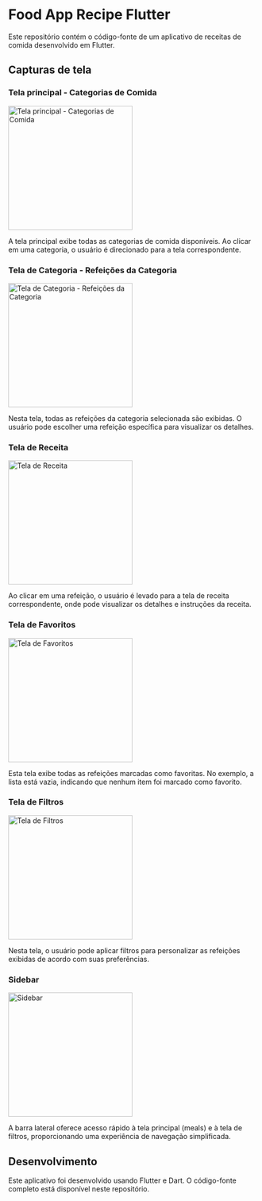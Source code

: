 # Food App Recipe Flutter

Este repositório contém o código-fonte de um aplicativo de receitas de comida desenvolvido em Flutter.

## Capturas de tela

### Tela principal - Categorias de Comida
<img src="https://i.imgur.com/FFiE0os.png" alt="Tela principal - Categorias de Comida" width="250">

A tela principal exibe todas as categorias de comida disponíveis. Ao clicar em uma categoria, o usuário é direcionado para a tela correspondente.

### Tela de Categoria - Refeições da Categoria
<img src="https://i.imgur.com/Zij8iVO.png" alt="Tela de Categoria - Refeições da Categoria" width="250">

Nesta tela, todas as refeições da categoria selecionada são exibidas. O usuário pode escolher uma refeição específica para visualizar os detalhes.

### Tela de Receita
<img src="https://i.imgur.com/hdEi1CT.png" alt="Tela de Receita" width="250">

Ao clicar em uma refeição, o usuário é levado para a tela de receita correspondente, onde pode visualizar os detalhes e instruções da receita.


### Tela de Favoritos
<img src="https://i.imgur.com/Yp8u80L.png" alt="Tela de Favoritos" width="250">

Esta tela exibe todas as refeições marcadas como favoritas. No exemplo, a lista está vazia, indicando que nenhum item foi marcado como favorito.


### Tela de Filtros
<img src="https://i.imgur.com/eUFhHxc.png" alt="Tela de Filtros" width="250">

Nesta tela, o usuário pode aplicar filtros para personalizar as refeições exibidas de acordo com suas preferências.

### Sidebar
<img src="https://i.imgur.com/hJyyP7c.png" alt="Sidebar" width="250">

A barra lateral oferece acesso rápido à tela principal (meals) e à tela de filtros, proporcionando uma experiência de navegação simplificada.

## Desenvolvimento

Este aplicativo foi desenvolvido usando Flutter e Dart. O código-fonte completo está disponível neste repositório.


